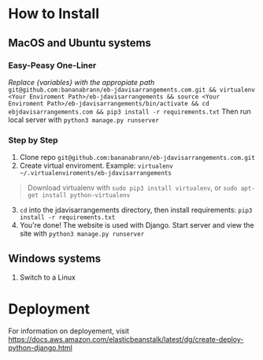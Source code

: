 # How to Install
## MacOS and Ubuntu systems
### Easy-Peasy One-Liner
_Replace {variables} with the appropiate path_
`git@github.com:bananabrann/eb-jdavisarrangements.com.git && virtualenv <Your Enviroment Path>/eb-jdavisarrangements && source <Your Enviroment Path>/eb-jdavisarrangements/bin/activate && cd ebjdavisarrangements.com && pip3 install -r requirements.txt`
Then run local server with `python3 manage.py runserver`

### Step by Step
1. Clone repo `git@github.com:bananabrann/eb-jdavisarrangements.com.git`
2. Create virtual enviroment. Example: `virtualenv ~/.virtualenviroments/eb-jdavisarrangements`
> Download virtualenv with `sudo pip3 install virtualenv`, or `sudo apt-get install python-virtualenv`
3. `cd` into the jdavisarrangements directory, then install requirements: `pip3 install -r requirements.txt`
4. You're done! The website is used with Django. Start server and view the site with `python3 manage.py runserver`

## Windows systems
1. Switch to a Linux

# Deployment
For information on deployement, visit https://docs.aws.amazon.com/elasticbeanstalk/latest/dg/create-deploy-python-django.html